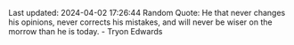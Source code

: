 Last updated: 2024-04-02 17:26:44
Random Quote: He that never changes his opinions, never corrects his mistakes, and will never be wiser on the morrow than he is today. - Tryon Edwards